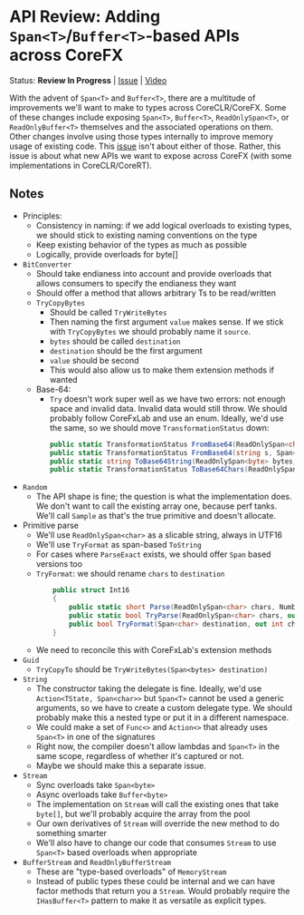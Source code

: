 # API Review: Adding `Span<T>`/`Buffer<T>`-based APIs across CoreFX

Status: **Review In Progress** | [Issue](https://github.com/dotnet/corefx/issues/21281) |
[Video](https://www.youtube.com/watch?v=VKnHYFIQpOs)

With the advent of `Span<T>` and `Buffer<T>`, there are a multitude of
improvements we'll want to make to types across CoreCLR/CoreFX. Some of these
changes include exposing `Span<T>`, `Buffer<T>`, `ReadOnlySpan<T>`, or
`ReadOnlyBuffer<T>` themselves and the associated operations on them. Other
changes involve using those types internally to improve memory usage of existing
code. This [issue](https://github.com/dotnet/corefx/issues/21281) isn't about
either of those. Rather, this issue is about what new APIs we want to expose
across CoreFX (with some implementations in CoreCLR/CoreRT).

## Notes

* Principles:
    - Consistency in naming: if we add logical overloads to existing types, we
      should stick to existing naming conventions on the type
    - Keep existing behavior of the types as much as possible
    - Logically, provide overloads for byte[]
* `BitConverter`
    - Should take endianess into account and provide overloads that allows
      consumers to specify the endianess they want
    - Should offer a method that allows arbitrary Ts to be read/written
    - `TryCopyBytes`
        + Should be called `TryWriteBytes`
        + Then naming the first argument `value` makes sense. If we stick
          with `TryCopyBytes` we should probably name it `source`.
        + `bytes` should be called `destination`
        + `destination` should be the first argument
        + `value` should be second
        + This would also allow us to make them extension methods if wanted
    - Base-64:
        + `Try` doesn't work super well as we have two errors: not enough space
          and invalid data. Invalid data would still throw. We should probably
          follow CoreFxLab and use an enum. Ideally, we'd use the same, so we
          should move `TransformationStatus` down:
            ```C#
            public static TransformationStatus FromBase64(ReadOnlySpan<char> s, Span<byte> destination, out int charsConsumed, out int bytesWritten, Base46FormattingOptions options = ...);
            public static TransformationStatus FromBase64(string s, Span<byte> destination, out int charsConsumed, out int bytesWritten, Base46FormattingOptions options = ...);
            public static string ToBase64String(ReadOnlySpan<byte> bytes, Base64FormattingOptions options = Base64FormattingOptions.None);
            public static TransformationStatus ToBase64Chars(ReadOnlySpan<byte> bytes, Span<char> chars, out int bytesConsumed, out int charsWritten, Base64FormattingOptions options = Base64FormattingOptions.None);
            ```
* `Random`
    - The API shape is fine; the question is what the implementation does. We
      don't want to call the existing array one, because perf tanks. We'll
      call `Sample` as that's the true primitive and doesn't allocate.
* Primitive parse
    - We'll use `ReadOnlySpan<char>` as a slicable string, always in UTF16
    - We'll use `TryFormat` as span-based `ToString`
    - For cases where `ParseExact` exists, we should offer `Span` based versions
      too
    - `TryFormat`: we should rename `chars` to `destination`
        ```C#
            public struct Int16
            {
                public static short Parse(ReadOnlySpan<char> chars, NumberStyles style = NumberStyles.Integer, IFormatProvider provider = null);
                public static bool TryParse(ReadOnlySpan<char> chars, out short result, NumberStyles style = NumberStyles.Integer, IFormatProvider provider = null);
                public bool TryFormat(Span<char> destination, out int charsWritten, string format = null, IFormatProvider provider = null);
            }
        ```
    - We need to reconcile this with CoreFxLab's extension methods
* `Guid`
    - `TryCopyTo` should be `TryWriteBytes(Span<bytes> destination)`
* `String`
    - The constructor taking the delegate is fine. Ideally, we'd use `Action<TState, Span<char>>` but
      `Span<T>` cannot be used a generic arguments, so we have to create a custom delegate type.
      We should probably make this a nested type or put it in a different namespace.
    - We could make a set of `Func<>` and `Action<>` that already uses `Span<T>` in one of the signatures
    - Right now, the compiler doesn't allow lambdas and `Span<T>` in the same scope,
      regardless of whether it's captured or not.
    - Maybe we should make this a separate issue.
* `Stream`
    - Sync overloads take `Span<byte>`
    - Async overloads take `Buffer<byte>`
    - The implementation on `Stream` will call the existing ones that take `byte[]`,
      but we'll probably acquire the array from the pool
    - Our own derivatives of `Stream` will override the new method to do something smarter
    - We'll also have to change our code that consumes `Stream` to use `Span<T>` based overloads when appropriate
* `BufferStream` and `ReadOnlyBufferStream`
    - These are "type-based overloads" of `MemoryStream`
    - Instead of public types these could be internal and we can have factor
      methods that return you a `Stream`. Would probably require the `IHasBuffer<T>`
      pattern to make it as versatile as explicit types.